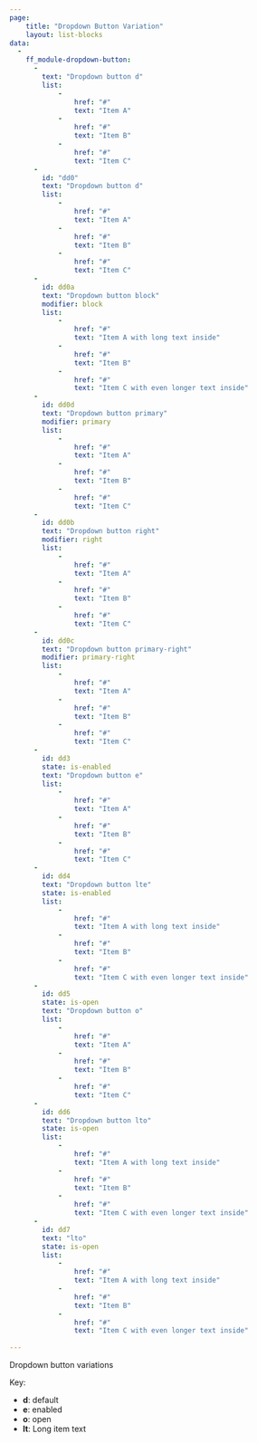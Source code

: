 ```yaml
---
page:
    title: "Dropdown Button Variation"
    layout: list-blocks
data: 
  - 
    ff_module-dropdown-button: 
      - 
        text: "Dropdown button d"
        list: 
            - 
                href: "#"
                text: "Item A"            
            - 
                href: "#"
                text: "Item B"           
            - 
                href: "#"
                text: "Item C"
      - 
        id: "dd0"
        text: "Dropdown button d"
        list: 
            - 
                href: "#"
                text: "Item A"            
            - 
                href: "#"
                text: "Item B"           
            - 
                href: "#"
                text: "Item C"
      - 
        id: dd0a
        text: "Dropdown button block"
        modifier: block
        list: 
            - 
                href: "#"
                text: "Item A with long text inside"            
            - 
                href: "#"
                text: "Item B"           
            - 
                href: "#"
                text: "Item C with even longer text inside"
      - 
        id: dd0d
        text: "Dropdown button primary"
        modifier: primary
        list: 
            - 
                href: "#"
                text: "Item A"            
            - 
                href: "#"
                text: "Item B"           
            - 
                href: "#"
                text: "Item C"
      - 
        id: dd0b
        text: "Dropdown button right"
        modifier: right
        list: 
            - 
                href: "#"
                text: "Item A"            
            - 
                href: "#"
                text: "Item B"           
            - 
                href: "#"
                text: "Item C"
      - 
        id: dd0c
        text: "Dropdown button primary-right"
        modifier: primary-right
        list: 
            - 
                href: "#"
                text: "Item A"            
            - 
                href: "#"
                text: "Item B"           
            - 
                href: "#"
                text: "Item C"
      - 
        id: dd3
        state: is-enabled
        text: "Dropdown button e"
        list: 
            - 
                href: "#"
                text: "Item A"            
            - 
                href: "#"
                text: "Item B"           
            - 
                href: "#"
                text: "Item C"
      - 
        id: dd4
        text: "Dropdown button lte"
        state: is-enabled
        list: 
            - 
                href: "#"
                text: "Item A with long text inside"            
            - 
                href: "#"
                text: "Item B"           
            - 
                href: "#"
                text: "Item C with even longer text inside"
      - 
        id: dd5
        state: is-open
        text: "Dropdown button o"
        list: 
            - 
                href: "#"
                text: "Item A"            
            - 
                href: "#"
                text: "Item B"           
            - 
                href: "#"
                text: "Item C"
      - 
        id: dd6
        text: "Dropdown button lto"
        state: is-open
        list: 
            - 
                href: "#"
                text: "Item A with long text inside"            
            - 
                href: "#"
                text: "Item B"           
            - 
                href: "#"
                text: "Item C with even longer text inside"
      - 
        id: dd7
        text: "lto"
        state: is-open
        list: 
            - 
                href: "#"
                text: "Item A with long text inside"            
            - 
                href: "#"
                text: "Item B"           
            - 
                href: "#"
                text: "Item C with even longer text inside"
      
---
```

Dropdown button variations

Key: 

- **d**: default
- **e**: enabled
- **o**: open
- **lt**: Long item text
